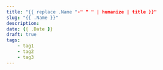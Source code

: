 ```yaml
---
title: "{{ replace .Name "-" " " | humanize | title }}"
slug: "{{ .Name }}"
description: 
date: {{ .Date }}
draft: true
tags:
    - tag1
    - tag2
    - tag3
---
```




